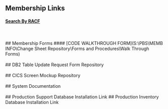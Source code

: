 ## Membership Links
#### [Search By RACF](https://techutilities.bcbssc.com/RACFer/)
<br>
<br>
## Membership Forms
#### [CODE WALKTHROUGH FORM](S:\PBS\MEMB INFO\Change Sheet Repository\Forms and Procedures\Walk Through Forms)
<br>
<br>
## DB2 Table Update Request Form Repository
<br>
<br>
## CICS Screen Mockup Repository
<br>
<br>
## System Documentation
<br>
<br>
## Production Support Database Installation Link
## Production Inventory Database Installation Link
 

<!--
## Welcome to GitHub Pages   
  
You can use the [editor on GitHub](https://github.com/BrianGrogan/Membership/edit/master/index.md) to maintain and preview the content for your website in Markdown files.

Whenever you commit to this repository, GitHub Pages will run [Jekyll](https://jekyllrb.com/) to rebuild the pages in your site, from the content in your Markdown files.

### Markdown

Markdown is a lightweight and easy-to-use syntax for styling your writing. It includes conventions for

```markdown
Syntax highlighted code block

# Header 1    
## Header 2
### Header 3

- Bulleted
- List

1. Numbered
2. List

**Bold** and _Italic_ and `Code` text

[Link](url) and ![Image](src)
```

For more details see [GitHub Flavored Markdown](https://guides.github.com/features/mastering-markdown/).

### Jekyll Themes

Your Pages site will use the layout and styles from the Jekyll theme you have selected in your [repository settings](https://github.com/BrianGrogan/Membership/settings). The name of this theme is saved in the Jekyll `_config.yml` configuration file.

### Support or Contact

Having trouble with Pages? Check out our [documentation](https://help.github.com/categories/github-pages-basics/) or [contact support](https://github.com/contact) and we’ll help you sort it out.
--> 
 
